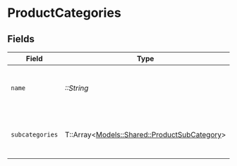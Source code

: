 # ProductCategories


## Fields

| Field                                                                                      | Type                                                                                       | Required                                                                                   | Description                                                                                |
| ------------------------------------------------------------------------------------------ | ------------------------------------------------------------------------------------------ | ------------------------------------------------------------------------------------------ | ------------------------------------------------------------------------------------------ |
| `name`                                                                                     | *::String*                                                                                 | :heavy_check_mark:                                                                         | Name of the product category<br/>            (e.g., PHYSICAL, SERVICE, DIGITAL, MISCELLANEOUS) |
| `subcategories`                                                                            | T::Array<[Models::Shared::ProductSubCategory](../../models/shared/productsubcategory.md)>  | :heavy_check_mark:                                                                         | List of subcategories associated with the product category                                 |